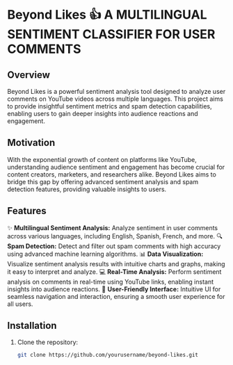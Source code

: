 # Beyond Likes 👍 A MULTILINGUAL SENTIMENT CLASSIFIER FOR USER COMMENTS

## Overview
Beyond Likes is a powerful sentiment analysis tool designed to analyze user comments on YouTube videos across multiple languages. This project aims to provide insightful sentiment metrics and spam detection capabilities, enabling users to gain deeper insights into audience reactions and engagement.

## Motivation
With the exponential growth of content on platforms like YouTube, understanding audience sentiment and engagement has become crucial for content creators, marketers, and researchers alike. Beyond Likes aims to bridge this gap by offering advanced sentiment analysis and spam detection features, providing valuable insights to users.

## Features
✨ **Multilingual Sentiment Analysis:** Analyze sentiment in user comments across various languages, including English, Spanish, French, and more.
🔍 **Spam Detection:** Detect and filter out spam comments with high accuracy using advanced machine learning algorithms.
📊 **Data Visualization:** Visualize sentiment analysis results with intuitive charts and graphs, making it easy to interpret and analyze.
💻 **Real-Time Analysis:** Perform sentiment analysis on comments in real-time using YouTube links, enabling instant insights into audience reactions.
🎨 **User-Friendly Interface:** Intuitive UI for seamless navigation and interaction, ensuring a smooth user experience for all users.

## Installation
1. Clone the repository:
   ```bash
   git clone https://github.com/yourusername/beyond-likes.git
